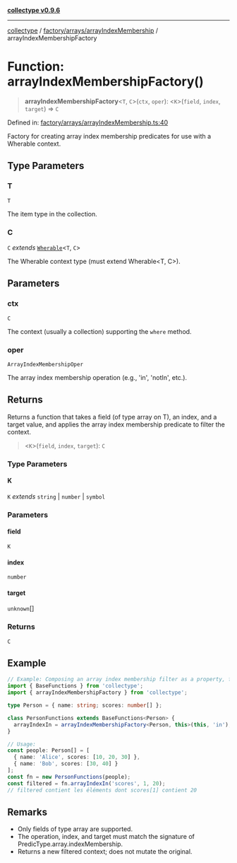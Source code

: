 [**collectype v0.9.6**](../../../../README.md)

***

[collectype](../../../../modules.md) / [factory/arrays/arrayIndexMembership](../README.md) / arrayIndexMembershipFactory

# Function: arrayIndexMembershipFactory()

> **arrayIndexMembershipFactory**\<`T`, `C`\>(`ctx`, `oper`): \<`K`\>(`field`, `index`, `target`) => `C`

Defined in: [factory/arrays/arrayIndexMembership.ts:40](https://github.com/maduhaime/collectype/blob/ba52424b164c706fb5e7ecc5581685b53a2ac88d/src/factory/arrays/arrayIndexMembership.ts#L40)

Factory for creating array index membership predicates for use with a Wherable context.

## Type Parameters

### T

`T`

The item type in the collection.

### C

`C` *extends* [`Wherable`](../../../../types/utility/type-aliases/Wherable.md)\<`T`, `C`\>

The Wherable context type (must extend Wherable<T, C>).

## Parameters

### ctx

`C`

The context (usually a collection) supporting the `where` method.

### oper

`ArrayIndexMembershipOper`

The array index membership operation (e.g., 'in', 'notIn', etc.).

## Returns

Returns a function that takes a field (of type array on T), an index, and a target value, and applies the array index membership predicate to filter the context.

> \<`K`\>(`field`, `index`, `target`): `C`

### Type Parameters

#### K

`K` *extends* `string` \| `number` \| `symbol`

### Parameters

#### field

`K`

#### index

`number`

#### target

`unknown`[]

### Returns

`C`

## Example

```ts
// Example: Composing an array index membership filter as a property, following README Example 5
import { BaseFunctions } from 'collectype';
import { arrayIndexMembershipFactory } from 'collectype';

type Person = { name: string; scores: number[] };

class PersonFunctions extends BaseFunctions<Person> {
  arrayIndexIn = arrayIndexMembershipFactory<Person, this>(this, 'in');
}

// Usage:
const people: Person[] = [
  { name: 'Alice', scores: [10, 20, 30] },
  { name: 'Bob', scores: [30, 40] }
];
const fn = new PersonFunctions(people);
const filtered = fn.arrayIndexIn('scores', 1, 20);
// filtered contient les éléments dont scores[1] contient 20
```

## Remarks

- Only fields of type array are supported.
- The operation, index, and target must match the signature of PredicType.array.indexMembership.
- Returns a new filtered context; does not mutate the original.
